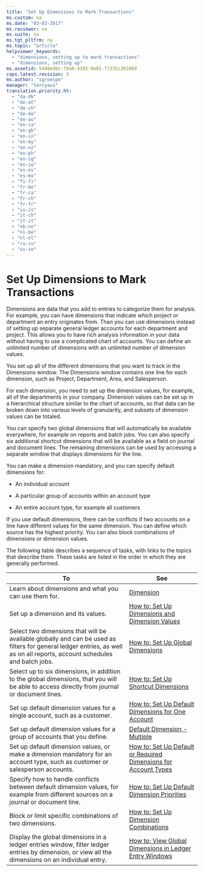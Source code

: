 ```yaml
---
title: "Set Up Dimensions to Mark Transactions"
ms.custom: na
ms.date: "03-03-2017"
ms.reviewer: na
ms.suite: na
ms.tgt_pltfrm: na
ms.topic: "article"
helpviewer_keywords: 
  - "dimensions, setting up to mark transactions"
  - "dimensions, setting up"
ms.assetid: 5448edbc-f0a0-4393-9e01-f1335c361669
caps.latest.revision: 3
ms.author: "sgroespe"
manager: "terryaus"
translation.priority.ht: 
  - "da-dk"
  - "de-at"
  - "de-ch"
  - "de-de"
  - "en-au"
  - "en-ca"
  - "en-gb"
  - "en-in"
  - "en-my"
  - "en-nz"
  - "en-ph"
  - "en-sg"
  - "en-zw"
  - "es-es"
  - "es-mx"
  - "fi-fi"
  - "fr-be"
  - "fr-ca"
  - "fr-ch"
  - "fr-fr"
  - "is-is"
  - "it-ch"
  - "it-it"
  - "nb-no"
  - "nl-be"
  - "nl-nl"
  - "ru-ru"
  - "sv-se"
---
```

# Set Up Dimensions to Mark Transactions
Dimensions are data that you add to entries to categorize them for analysis. For example, you can have dimensions that indicate which project or department an entry originates from. Than you can use dimensions instead of setting up separate general ledger accounts for each department and project. This allows you to have rich analysis information in your data without having to use a complicated chart of accounts. You can define an unlimited number of dimensions with an unlimited number of dimension values.  
  
 You set up all of the different dimensions that you want to track in the Dimensions window. The Dimensions window contains one line for each dimension, such as Project, Department, Area, and Salesperson.  
  
 For each dimension, you need to set up the dimension values, for example, all of the departments in your company. Dimension values can be set up in a hierarchical structure similar to the chart of accounts, so that data can be broken down into various levels of granularity, and subsets of dimension values can be totaled.  
  
 You can specify two global dimensions that will automatically be available everywhere, for example on reports and batch jobs. You can also specify six additional shortcut dimensions that will be available as a field on journal and document lines. The remaining dimensions can be used by accessing a separate window that displays dimensions for the line.  
  
 You can make a dimension mandatory, and you can specify default dimensions for:  
  
-   An individual account  
  
-   A particular group of accounts within an account type  
  
-   An entire account type, for example all customers  
  
 If you use default dimensions, there can be conflicts if two accounts on a line have different values for the same dimension. You can define which source has the highest priority. You can also block combinations of dimensions or dimension values.  
  
 The following table describes a sequence of tasks, with links to the topics that describe them. These tasks are listed in the order in which they are generally performed.  
  
|**To**|**See**|  
|------------|-------------|  
|Learn about dimensions and what you can use them for.|[Dimension](assetId:///09a43eac-15fc-4036-9913-fe2b74a18bf3)|  
|Set up a dimension and its values.|[How to: Set Up Dimensions and Dimension Values](../Finance/how-to-set-up-dimensions-and-dimension-values.md)|  
|Select two dimensions that will be available globally and can be used as filters for general ledger entries, as well as on all reports, account schedules and batch jobs.|[How to: Set Up Global Dimensions](../Finance/how-to-set-up-global-dimensions.md)|  
|Select up to six dimensions, in addition to the global dimensions, that you will be able to access directly from journal or document lines.|[How to: Set Up Shortcut Dimensions](../Finance/how-to-set-up-shortcut-dimensions.md)|  
|Set up default dimension values for a single account, such as a customer.|[How to: Set Up Default Dimensions for One Account](../Finance/how-to-set-up-default-dimensions-for-one-account.md)|  
|Set up default dimension values for a group of accounts that you define.|[Default Dimension \- Multiple](assetId:///9dbb8368-e787-472c-86b4-e8157799bfe1)|  
|Set up default dimension values, or make a dimension mandatory for an account type, such as customer or salesperson accounts.|[How to: Set Up Default or Required Dimensions for Account Types](../Finance/how-to-set-up-default-or-required-dimensions-for-account-types.md)|  
|Specify how to handle conflicts between default dimension values, for example from different sources on a journal or document line.|[How to: Set Up Default Dimension Priorities](../Finance/how-to-set-up-default-dimension-priorities.md)|  
|Block or limit specific combinations of two dimensions.|[How to: Set Up Dimension Combinations](../Finance/how-to-set-up-dimension-combinations.md)|  
|Display the global dimensions in a ledger entries window, filter ledger entries by dimension, or view all the dimensions on an individual entry.|[How to: View Global Dimensions in Ledger Entry Windows](../Finance/how-to-view-global-dimensions-in-ledger-entry-windows.md)|